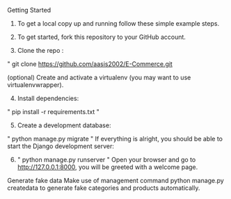 Getting Started
1. To get a local copy up and running follow these simple example steps.

2. To get started, fork this repository to your GitHub account.

3. Clone the repo : 

" git clone https://github.com/aasis2002/E-Commerce.git
 
(optional) Create and activate a virtualenv (you may want to use virtualenvwrapper).

4. Install dependencies:

 " pip install -r requirements.txt "
 
5. Create a development database:

  " python manage.py migrate "
If everything is alright, you should be able to start the Django development server:

 6. " python manage.py runserver "
Open your browser and go to http://127.0.0.1:8000, you will be greeted with a welcome page.

Generate fake data
Make use of management command python manage.py createdata to generate fake categories and products automatically.
